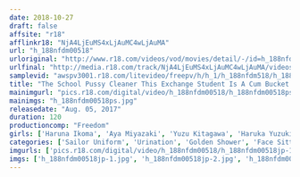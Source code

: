 ```yaml
---
date: 2018-10-27
draft: false
affsite: "r18"
afflinkr18: "NjA4LjEuMS4xLjAuMC4wLjAuMA"
url: "h_188nfdm00518"
urloriginal: "http://www.r18.com/videos/vod/movies/detail/-/id=h_188nfdm00518"
urlfinal: "http://media.r18.com/track/NjA4LjEuMS4xLjAuMC4wLjAuMA/videos/vod/movies/detail/-/id=h_188nfdm00518"
samplevid: "awspv3001.r18.com/litevideo/freepv/h/h_1/h_188nfdm518/h_188nfdm518_dmb_w.mp4"
title: "The School Pussy Cleaner This Exchange Student Is A Cum Bucket Slut"
mainimgurl: "pics.r18.com/digital/video/h_188nfdm00518/h_188nfdm00518ps.jpg"
mainimgs: "h_188nfdm00518ps.jpg"
releasedate: "Aug. 05, 2017"
duration: 120
productioncomp: "Freedom"
girls: ['Haruna Ikoma', 'Aya Miyazaki', 'Yuzu Kitagawa', 'Haruka Yuzuki', 'Yua Nanami', 'Hinano Mari']
categories: ['Sailor Uniform', 'Urination', 'Golden Shower', 'Face Sitting', 'Masochist Man', 'Hi-Def']
imgurls: ['pics.r18.com/digital/video/h_188nfdm00518/h_188nfdm00518jp-1.jpg', 'pics.r18.com/digital/video/h_188nfdm00518/h_188nfdm00518jp-2.jpg', 'pics.r18.com/digital/video/h_188nfdm00518/h_188nfdm00518jp-3.jpg', 'pics.r18.com/digital/video/h_188nfdm00518/h_188nfdm00518jp-4.jpg', 'pics.r18.com/digital/video/h_188nfdm00518/h_188nfdm00518jp-5.jpg', 'pics.r18.com/digital/video/h_188nfdm00518/h_188nfdm00518jp-6.jpg', 'pics.r18.com/digital/video/h_188nfdm00518/h_188nfdm00518jp-7.jpg', 'pics.r18.com/digital/video/h_188nfdm00518/h_188nfdm00518jp-8.jpg', 'pics.r18.com/digital/video/h_188nfdm00518/h_188nfdm00518jp-9.jpg', 'pics.r18.com/digital/video/h_188nfdm00518/h_188nfdm00518jp-10.jpg', 'pics.r18.com/digital/video/h_188nfdm00518/h_188nfdm00518jp-11.jpg', 'pics.r18.com/digital/video/h_188nfdm00518/h_188nfdm00518jp-12.jpg', 'pics.r18.com/digital/video/h_188nfdm00518/h_188nfdm00518jp-13.jpg', 'pics.r18.com/digital/video/h_188nfdm00518/h_188nfdm00518jp-14.jpg', 'pics.r18.com/digital/video/h_188nfdm00518/h_188nfdm00518jp-15.jpg', 'pics.r18.com/digital/video/h_188nfdm00518/h_188nfdm00518jp-16.jpg', 'pics.r18.com/digital/video/h_188nfdm00518/h_188nfdm00518jp-17.jpg', 'pics.r18.com/digital/video/h_188nfdm00518/h_188nfdm00518jp-18.jpg', 'pics.r18.com/digital/video/h_188nfdm00518/h_188nfdm00518jp-19.jpg', 'pics.r18.com/digital/video/h_188nfdm00518/h_188nfdm00518jp-20.jpg']
imgs: ['h_188nfdm00518jp-1.jpg', 'h_188nfdm00518jp-2.jpg', 'h_188nfdm00518jp-3.jpg', 'h_188nfdm00518jp-4.jpg', 'h_188nfdm00518jp-5.jpg', 'h_188nfdm00518jp-6.jpg', 'h_188nfdm00518jp-7.jpg', 'h_188nfdm00518jp-8.jpg', 'h_188nfdm00518jp-9.jpg', 'h_188nfdm00518jp-10.jpg', 'h_188nfdm00518jp-11.jpg', 'h_188nfdm00518jp-12.jpg', 'h_188nfdm00518jp-13.jpg', 'h_188nfdm00518jp-14.jpg', 'h_188nfdm00518jp-15.jpg', 'h_188nfdm00518jp-16.jpg', 'h_188nfdm00518jp-17.jpg', 'h_188nfdm00518jp-18.jpg', 'h_188nfdm00518jp-19.jpg', 'h_188nfdm00518jp-20.jpg']
---
```

